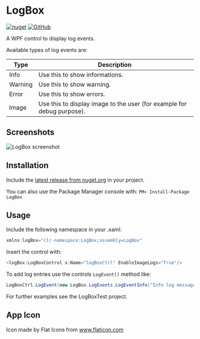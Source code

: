 # LogBox

[![nuget](https://img.shields.io/nuget/v/LogBox.svg)](https://www.nuget.org/packages/LogBox/)
[![GitHub](https://img.shields.io/github/license/M1S2/LogBox)](LICENSE.md)

A WPF control to display log events.

Available types of log events are:

| Type    | Description                                                            | 
| ------- | ---------------------------------------------------------------------- |
| Info    | Use this to show informations.                                         |
| Warning | Use this to show warning.                                              |
| Error   | Use this to show errors.                                               |
| Image   | Use this to display image to the user (for example for debug purpose). |

## Screenshots

![LogBox screenshot](LogBoxTest/Screenshots/Screenshot_LogBox.png)

## Installation
Include the [latest release from nuget.org](https://www.nuget.org/packages/LogBox/) in your project.

You can also use the Package Manager console with: `PM> Install-Package LogBox`

## Usage
Include the following namespace in your .xaml:
```C#
xmlns:logBox="clr-namespace:LogBox;assembly=LogBox"
```

Insert the control with:
```C#
<logBox:LogBoxControl x:Name="logBoxCtrl" EnableImageLogs="True"/>
```

To add log entries use the controls `LogEvent()` method like:
```C#
LogBoxCtrl.LogEvent(new LogBox.LogEvents.LogEventInfo("Info log message"));
```

For further examples see the LogBoxTest project.

## App Icon
Icon made by Flat Icons from www.flaticon.com